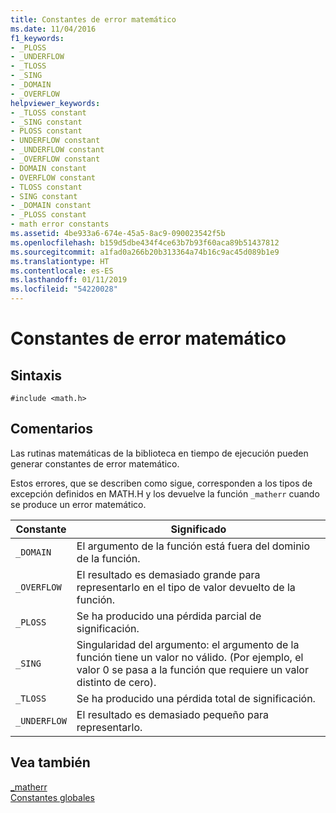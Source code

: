 ```yaml
---
title: Constantes de error matemático
ms.date: 11/04/2016
f1_keywords:
- _PLOSS
- _UNDERFLOW
- _TLOSS
- _SING
- _DOMAIN
- _OVERFLOW
helpviewer_keywords:
- _TLOSS constant
- _SING constant
- PLOSS constant
- UNDERFLOW constant
- _UNDERFLOW constant
- _OVERFLOW constant
- DOMAIN constant
- OVERFLOW constant
- TLOSS constant
- SING constant
- _DOMAIN constant
- _PLOSS constant
- math error constants
ms.assetid: 4be933a6-674e-45a5-8ac9-090023542f5b
ms.openlocfilehash: b159d5dbe434f4ce63b7b93f60aca89b51437812
ms.sourcegitcommit: a1fad0a266b20b313364a74b16c9ac45d089b1e9
ms.translationtype: HT
ms.contentlocale: es-ES
ms.lasthandoff: 01/11/2019
ms.locfileid: "54220028"
---
```

# <a name="math-error-constants"></a>Constantes de error matemático

## <a name="syntax"></a>Sintaxis

```
#include <math.h>
```

## <a name="remarks"></a>Comentarios

Las rutinas matemáticas de la biblioteca en tiempo de ejecución pueden generar constantes de error matemático.

Estos errores, que se describen como sigue, corresponden a los tipos de excepción definidos en MATH.H y los devuelve la función `_matherr` cuando se produce un error matemático.

|Constante|Significado|
|--------------|-------------|
|`_DOMAIN`|El argumento de la función está fuera del dominio de la función.|
|`_OVERFLOW`|El resultado es demasiado grande para representarlo en el tipo de valor devuelto de la función.|
|`_PLOSS`|Se ha producido una pérdida parcial de significación.|
|`_SING`|Singularidad del argumento: el argumento de la función tiene un valor no válido. (Por ejemplo, el valor 0 se pasa a la función que requiere un valor distinto de cero).|
|`_TLOSS`|Se ha producido una pérdida total de significación.|
|`_UNDERFLOW`|El resultado es demasiado pequeño para representarlo.|

## <a name="see-also"></a>Vea también

[_matherr](../c-runtime-library/reference/matherr.md)<br/>
[Constantes globales](../c-runtime-library/global-constants.md)
